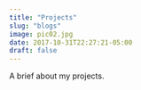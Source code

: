 ```yaml
---
title: "Projects"
slug: "blogs"
image: pic02.jpg
date: 2017-10-31T22:27:21-05:00
draft: false
---
```


A brief about my projects.
